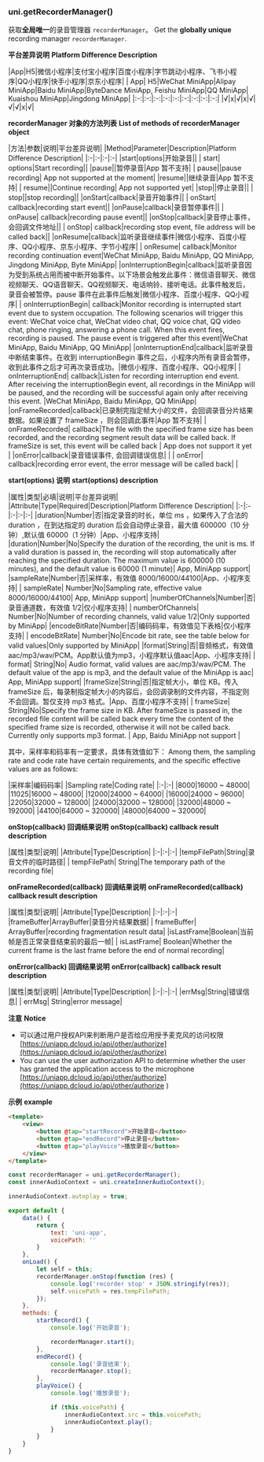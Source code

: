 ### uni.getRecorderManager()
获取**全局唯一**的录音管理器 ``recorderManager``。
Get the **globally unique** recording manager ``recorderManager``.

**平台差异说明**
**Platform Difference Description**

|App|H5|微信小程序|支付宝小程序|百度小程序|字节跳动小程序、飞书小程序|QQ小程序|快手小程序|京东小程序|
| App| H5|WeChat MiniApp|Alipay MiniApp|Baidu MiniApp|ByteDance MiniApp, Feishu MiniApp|QQ MiniApp| Kuaishou MiniApp|Jingdong MiniApp|
|:-:|:-:|:-:|:-:|:-:|:-:|:-:|:-:|:-:|
|√|x|√|x|√|√|√|x|√|

**recorderManager 对象的方法列表**
**List of methods of recorderManager object**

|方法|参数|说明|平台差异说明|
|Method|Parameter|Description|Platform Difference Description|
|:-|:-|:-|:-|
|start|options|开始录音||
| start| options|Start recording||
|pause||暂停录音|App 暂不支持|
| pause||pause recording| App not supported at the moment|
|resume||继续录音|App 暂不支持|
| resume||Continue recording| App not supported yet|
|stop||停止录音||
| stop||stop recording||
|onStart|callback|录音开始事件||
| onStart| callback|recording start event||
|onPause|callback|录音暂停事件||
| onPause| callback|recording pause event||
|onStop|callback|录音停止事件，会回调文件地址||
| onStop| callback|recording stop event, file address will be called back||
|onResume|callback|监听录音继续事件|微信小程序、百度小程序、QQ小程序、京东小程序、字节小程序|
| onResume| callback|Monitor recording continuation event|WeChat MiniApp, Baidu MiniApp, QQ MiniApp, Jingdong MiniApp, Byte MiniApp|
|onInterruptionBegin|callback|监听录音因为受到系统占用而被中断开始事件。以下场景会触发此事件：微信语音聊天、微信视频聊天、QQ语音聊天、QQ视频聊天、电话响铃、接听电话。此事件触发后，录音会被暂停。pause 事件在此事件后触发|微信小程序、百度小程序、QQ小程序|
| onInterruptionBegin| callback|Monitor recording is interrupted start event due to system occupation. The following scenarios will trigger this event: WeChat voice chat, WeChat video chat, QQ voice chat, QQ video chat, phone ringing, answering a phone call. When this event fires, recording is paused. The pause event is triggered after this event|WeChat MiniApp, Baidu MiniApp, QQ MiniApp|
|onInterruptionEnd|callback|监听录音中断结束事件。在收到 interruptionBegin 事件之后，小程序内所有录音会暂停，收到此事件之后才可再次录音成功。|微信小程序、百度小程序、QQ小程序|
| onInterruptionEnd| callback|Listen for recording interruption end event. After receiving the interruptionBegin event, all recordings in the MiniApp will be paused, and the recording will be successful again only after receiving this event. |WeChat MiniApp, Baidu MiniApp, QQ MiniApp|
|onFrameRecorded|callback|已录制完指定帧大小的文件，会回调录音分片结果数据。如果设置了 frameSize ，则会回调此事件|App 暂不支持|
| onFrameRecorded| callback|The file with the specified frame size has been recorded, and the recording segment result data will be called back. If frameSize is set, this event will be called back | App does not support it yet |
|onError|callback|录音错误事件, 会回调错误信息|&nbsp;|
| onError| callback|recording error event, the error message will be called back|&nbsp;|

**start(options) 说明**
**start(options) description**

|属性|类型|必填|说明|平台差异说明|
|Attribute|Type|Required|Description|Platform Difference Description|
|:-|:-|:-|:-|:-|
|duration|Number|否|指定录音的时长，单位 ms ，如果传入了合法的 duration ，在到达指定的 duration 后会自动停止录音，最大值 600000（10 分钟）,默认值 60000（1 分钟）|App、小程序支持|
|duration|Number|No|Specify the duration of the recording, the unit is ms. If a valid duration is passed in, the recording will stop automatically after reaching the specified duration. The maximum value is 600000 (10 minutes), and the default value is 60000 (1 minute)| App, MiniApp support|
|sampleRate|Number|否|采样率，有效值 8000/16000/44100|App、小程序支持|
| sampleRate| Number|No|Sampling rate, effective value 8000/16000/44100| App, MiniApp support|
|numberOfChannels|Number|否|录音通道数，有效值 1/2|仅小程序支持|
| numberOfChannels| Number|No|Number of recording channels, valid value 1/2|Only supported by MiniApp|
|encodeBitRate|Number|否|编码码率，有效值见下表格|仅小程序支持|
| encodeBitRate| Number|No|Encode bit rate, see the table below for valid values|Only supported by MiniApp|
|format|String|否|音频格式，有效值 aac/mp3/wav/PCM。App默认值为mp3，小程序默认值aac|App、小程序支持|
| format| String|No| Audio format, valid values are aac/mp3/wav/PCM. The default value of the app is mp3, and the default value of the MiniApp is aac| App, MiniApp support|
|frameSize|String|否|指定帧大小，单位 KB。传入 frameSize 后，每录制指定帧大小的内容后，会回调录制的文件内容，不指定则不会回调。暂仅支持 mp3 格式。|App、百度小程序不支持|
| frameSize| String|No|Specify the frame size in KB. After frameSize is passed in, the recorded file content will be called back every time the content of the specified frame size is recorded, otherwise it will not be called back. Currently only supports mp3 format. | App, Baidu MiniApp not support |

其中，采样率和码率有一定要求，具体有效值如下：
Among them, the sampling rate and code rate have certain requirements, and the specific effective values are as follows:

|采样率|编码码率|
|Sampling rate|Coding rate|
|:-|:-|
|8000|16000 ~ 48000|
|11025|16000 ~ 48000|
|12000|24000 ~ 64000|
|16000|24000 ~ 96000|
|22050|32000 ~ 128000|
|24000|32000 ~ 128000|
|32000|48000 ~ 192000|
|44100|64000 ~ 320000|
|48000|64000 ~ 320000|

**onStop(callback) 回调结果说明**
**onStop(callback) callback result description**

|属性|类型|说明|
|Attribute|Type|Description|
|:-|:-|:-|
|tempFilePath|String|录音文件的临时路径|
| tempFilePath| String|The temporary path of the recording file|


**onFrameRecorded(callback) 回调结果说明**
**onFrameRecorded(callback) callback result description**

|属性|类型|说明|
|Attribute|Type|Description|
|:-|:-|:-|
|frameBuffer|ArrayBuffer|录音分片结果数据|
| frameBuffer| ArrayBuffer|recording fragmentation result data|
|isLastFrame|Boolean|当前帧是否正常录音结束前的最后一帧|
| isLastFrame| Boolean|Whether the current frame is the last frame before the end of normal recording|

**onError(callback) 回调结果说明**
**onError(callback) callback result description**

|属性|类型|说明|
|Attribute|Type|Description|
|:-|:-|:-|
|errMsg|String|错误信息|
| errMsg| String|error message|

**注意**
**Notice**

- 可以通过用户授权API来判断用户是否给应用授予麦克风的访问权限[https://uniapp.dcloud.io/api/other/authorize](https://uniapp.dcloud.io/api/other/authorize)
- You can use the user authorization API to determine whether the user has granted the application access to the microphone [https://uniapp.dcloud.io/api/other/authorize](https://uniapp.dcloud.io/api/other/authorize )

**示例**
**example**

```html
<template>
	<view>
		<button @tap="startRecord">开始录音</button>
		<button @tap="endRecord">停止录音</button>
		<button @tap="playVoice">播放录音</button>
	</view>
</template>
```

```javascript
const recorderManager = uni.getRecorderManager();
const innerAudioContext = uni.createInnerAudioContext();

innerAudioContext.autoplay = true;

export default {
	data() {
		return {
			text: 'uni-app',
			voicePath: ''
		}
	},
	onLoad() {
		let self = this;
		recorderManager.onStop(function (res) {
			console.log('recorder stop' + JSON.stringify(res));
			self.voicePath = res.tempFilePath;
		});
	},
	methods: {
		startRecord() {
			console.log('开始录音');

			recorderManager.start();
		},
		endRecord() {
			console.log('录音结束');
			recorderManager.stop();
		},
		playVoice() {
			console.log('播放录音');

			if (this.voicePath) {
				innerAudioContext.src = this.voicePath;
				innerAudioContext.play();
			}
		}
	}
}
```
